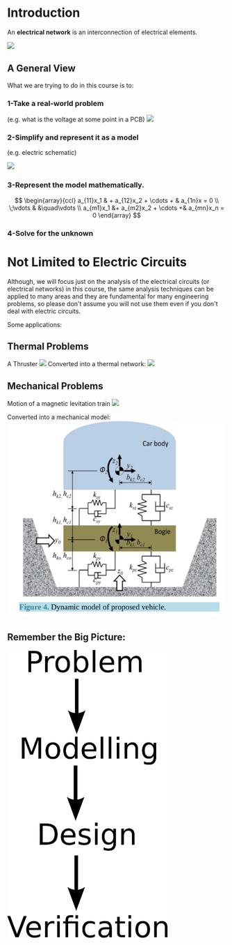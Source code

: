# Introduction
An **electrical network** is an interconnection of electrical elements.

![](http://upload.wikimedia.org/wikipedia/commons/2/2a/Electric_circuit_RCL.jpg)

## A General View

What we are trying to do in this course is to:

### 1-Take a **real-world problem**

(e.g. what is the voltage at some point in a PCB)
![](https://c2.staticflickr.com/4/3639/3403005971_6bdcbb8ac5_z.jpg)

### 2-Simplify and represent it as a model
(e.g. electric schematic)

![](http://upload.wikimedia.org/wikipedia/commons/2/2a/Electric_circuit_RCL.jpg)

### 3-Represent the model mathematically.
$$
      \begin{array}{ccl}
        a_{11}x_1 & + a_{12}x_2 + \cdots + & a_{1n}x = 0 \\
        \;\vdots &  &\quad\vdots \\
        a_{m1}x_1 &+ a_{m2}x_2 + \cdots +& a_{mn}x_n = 0
      \end{array}
$$

### 4-Solve for the unknown

# Not Limited to Electric Circuits

Although, we will focus just on the analysis of the electrical circuits (or electrical networks) in this course, the same analysis techniques can be applied to many areas and they are  fundamental for many engineering problems, so please don't assume you will not use them even if you don't deal with electric circuits.

Some applications:

## Thermal Problems
A Thruster
![](http://upload.wikimedia.org/wikipedia/commons/3/3a/SpaceX_engine_test_fire.jpg)
Converted into a thermal network:
![](http://www.ecosimpro.com/images/lib_thermal_schematic.png)

## Mechanical Problems
Motion of a magnetic levitation train
![](http://upload.wikimedia.org/wikipedia/commons/d/d0/Shanghai_Transrapid_002.jpg)

Converted into a mechanical model:
![](https://raw.githubusercontent.com/ozank/ee281/master/images/train_circuit.png)

## Remember the Big Picture:
![](https://raw.githubusercontent.com/ozank/ee281/master/images/problem_modelling.png)
